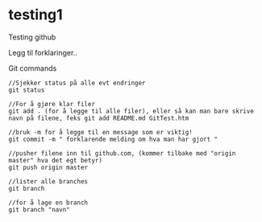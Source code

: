 # testing1
Testing github



Legg til forklaringer..


Git commands

    //Sjekker status på alle evt endringer
    git status

    //For å gjøre klar filer
    git add . (for å legge til alle filer), eller så kan man bare skrive navn på filene, feks git add README.md GitTest.htm

    //bruk -m for å legge til en message som er viktig!
    git commit -m " forklarende melding om hva man har gjort "

    //pusher filene inn til github.com, (kommer tilbake med "origin master" hva det egt betyr)
    git push origin master

    //lister alle branches
    git branch

    //for å lage en branch
    git branch "navn"

